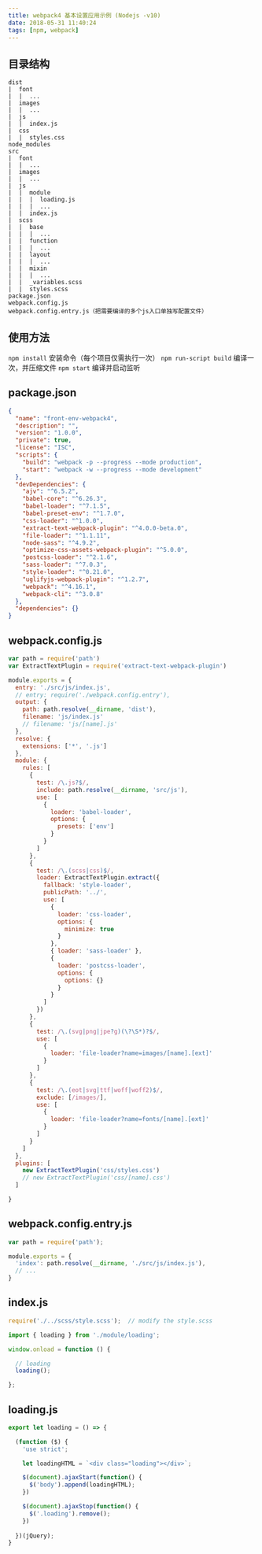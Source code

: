```yaml
---
title: webpack4 基本设置应用示例 (Nodejs -v10)
date: 2018-05-31 11:40:24
tags: [npm, webpack]
---
```


## 目录结构

    dist
    |  font
    |  |  ...
    |  images
    |  |  ...
    |  js
    |  |  index.js
    |  css
    |  |  styles.css
    node_modules
    src
    |  font
    |  |  ...
    |  images
    |  |  ...
    |  js
    |  |  module
    |  |  |  loading.js
    |  |  |  ...
    |  |  index.js
    |  scss
    |  |  base
    |  |  |  ...
    |  |  function
    |  |  |  ...
    |  |  layout
    |  |  |  ...
    |  |  mixin
    |  |  |  ...
    |  |  _variables.scss
    |  |  styles.scss
    package.json
    webpack.config.js
    webpack.config.entry.js（把需要编译的多个js入口单独写配置文件）

## 使用方法

`npm install` 安装命令（每个项目仅需执行一次）
`npm run-script build` 编译一次，并压缩文件
`npm start` 编译并启动监听

<!-- more -->

## package.json

```json
{
  "name": "front-env-webpack4",
  "description": "",
  "version": "1.0.0",
  "private": true,
  "license": "ISC",
  "scripts": {
    "build": "webpack -p --progress --mode production",
    "start": "webpack -w --progress --mode development"
  },
  "devDependencies": {
    "ajv": "^6.5.2",
    "babel-core": "^6.26.3",
    "babel-loader": "^7.1.5",
    "babel-preset-env": "^1.7.0",
    "css-loader": "^1.0.0",
    "extract-text-webpack-plugin": "^4.0.0-beta.0",
    "file-loader": "^1.1.11",
    "node-sass": "^4.9.2",
    "optimize-css-assets-webpack-plugin": "^5.0.0",
    "postcss-loader": "^2.1.6",
    "sass-loader": "^7.0.3",
    "style-loader": "^0.21.0",
    "uglifyjs-webpack-plugin": "^1.2.7",
    "webpack": "^4.16.1",
    "webpack-cli": "^3.0.8"
  },
  "dependencies": {}
}

```

## webpack.config.js

```js
var path = require('path')
var ExtractTextPlugin = require('extract-text-webpack-plugin')

module.exports = {
  entry: './src/js/index.js',
  // entry: require('./webpack.config.entry'),
  output: {
    path: path.resolve(__dirname, 'dist'),
    filename: 'js/index.js'
    // filename: 'js/[name].js'
  },
  resolve: {
    extensions: ['*', '.js']
  },
  module: {
    rules: [
      {
        test: /\.js?$/,
        include: path.resolve(__dirname, 'src/js'),
        use: [
          {
            loader: 'babel-loader',
            options: {
              presets: ['env']
            }
          }
        ]
      },
      {
        test: /\.(scss|css)$/,
        loader: ExtractTextPlugin.extract({
          fallback: 'style-loader',
          publicPath: '../',
          use: [
            {
              loader: 'css-loader',
              options: {
                minimize: true
              }
            },
            { loader: 'sass-loader' },
            {
              loader: 'postcss-loader',
              options: {
                options: {}
              }
            }
          ]
        })
      },
      {
        test: /\.(svg|png|jpe?g)(\?\S*)?$/,
        use: [
          {
            loader: 'file-loader?name=images/[name].[ext]'
          }
        ]
      },
      {
        test: /\.(eot|svg|ttf|woff|woff2)$/,
        exclude: [/images/],
        use: [
          {
            loader: 'file-loader?name=fonts/[name].[ext]'
          }
        ]
      }
    ]
  },
  plugins: [
    new ExtractTextPlugin('css/styles.css')
    // new ExtractTextPlugin('css/[name].css')
  ]

}

```

## webpack.config.entry.js

```js
var path = require('path');

module.exports = {
  'index': path.resolve(__dirname, './src/js/index.js'),
  // ...
}

```

## index.js

```js
require('./../scss/style.scss');  // modify the style.scss

import { loading } from './module/loading';

window.onload = function () {

  // loading
  loading();

};
```

## loading.js

```js
export let loading = () => {

  (function ($) {
    'use strict';

    let loadingHTML = `<div class="loading"></div>`;

    $(document).ajaxStart(function() {
      $('body').append(loadingHTML);
    })

    $(document).ajaxStop(function() {
      $('.loading').remove();
    })
    
  })(jQuery);
}
```
